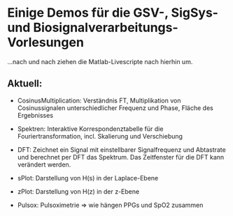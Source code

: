 # Einige Demos für die GSV-, SigSys- und Biosignalverarbeitungs-Vorlesungen

...nach und nach ziehen die Matlab-Livescripte nach hierhin um.

## Aktuell:
- CosinusMultiplication: Verständnis FT, Multiplikation von Cosinussignalen unterschiedlicher Frequenz und Phase, Fläche des Ergebnisses
- Spektren: Interaktive Korrespondenztabelle für die Fouriertransformation, incl. Skalierung und Verschiebung
- DFT: Zeichnet ein Signal mit einstellbarer Signalfrequenz und Abtastrate und berechnet per DFT das Spektrum. Das Zeitfenster für die DFT kann verändert werden.
- sPlot: Darstellung von H(s) in der Laplace-Ebene
- zPlot: Darstellung von H(z) in der z-Ebene

- Pulsox: Pulsoximetrie => wie hängen PPGs und SpO2 zusammen